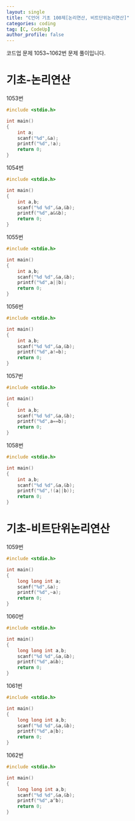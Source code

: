 ```yaml
---
layout: single
title: "C언어 기초 100제[논리연산, 비트단위논리연산]"
categories: coding
tag: [C, CodeUp]
author_profile: false
---
```


코드업 문제 1053~1062번 문제 풀이입니다.   

# 기초-논리연산

1053번
```cpp
#include <stdio.h>

int main()
{
	int a;
	scanf("%d",&a);
	printf("%d",!a);
	return 0;
}
```

1054번
```cpp
#include <stdio.h>

int main()
{
	int a,b;
	scanf("%d %d",&a,&b);
	printf("%d",a&&b);
	return 0;
}
```

1055번
```cpp
#include <stdio.h>

int main()
{
	int a,b;
	scanf("%d %d",&a,&b);
	printf("%d",a||b);
	return 0;
}
```

1056번
```cpp
#include <stdio.h>

int main()
{
	int a,b;
	scanf("%d %d",&a,&b);
	printf("%d",a!=b);
	return 0;
}
```

1057번
```cpp
#include <stdio.h>

int main()
{
	int a,b;
	scanf("%d %d",&a,&b);
	printf("%d",a==b);
	return 0;
}
```

1058번
```cpp
#include <stdio.h>

int main()
{
	int a,b;
	scanf("%d %d",&a,&b);
	printf("%d",!(a||b));
	return 0;
}
```   
# 기초-비트단위논리연산

1059번
```cpp
#include <stdio.h>

int main()
{
	long long int a;
	scanf("%d",&a);
	printf("%d",~a);
	return 0;
}
```
1060번
```cpp
#include <stdio.h>

int main()
{
	long long int a,b;
	scanf("%d %d",&a,&b);
	printf("%d",a&b);
	return 0;
}
```
1061번
```cpp
#include <stdio.h>

int main()
{
	long long int a,b;
	scanf("%d %d",&a,&b);
	printf("%d",a|b);
	return 0;
}
```
1062번
```cpp
#include <stdio.h>

int main()
{
	long long int a,b;
	scanf("%d %d",&a,&b);
	printf("%d",a^b);
	return 0;
}
```